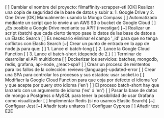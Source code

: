 [ ] Cambiar el nombre del proyecto: filmaffinity-scrapper-etl
[OK] Realizar una copia de seguridad de la base de datos y subir a: 1. Google Drive y 2. One Drive
    [OK] Manualmente: usando la Mongo Compass
    [ ] Automatizado mediante un script que lo envie a un AWS S3 o bucket de Google Cloud
        [ ] ¿Es posible a Google Drive mediante su API? (investigar)
[~] Realizar un script (batch) que cada cierto tiempo pase lo datos de las base de datos a un Elastic Search
    [ ] Es necesario eliminar el campo '_id' para que no tenga coflictos con Elastic Search
[~] Crear un punto de entrada en la app de node.js para que:
  [ ] 1. Lance el batch-long
  [ ] 2. Lance la Google Cloud Function
  [ ] 3. Lance el batch-short (depende de 2.)
[ ] Terminar de dearrollar el API multidioma
[ ] Dockerizar los servicios: batches, mongodb, redis, grafana, api-node, ¿react-spa?
[ ] Crear un proceso de reintentos para los fallos de la colección: reviews-[language]-updated-error
[ ] Crear una SPA para controlar los procesos y sus estados: usar socket.io
[ ] Modifiacr la Google Cloud Function para que coja por defecto el idioma 'es' y que acepte por query otro idioma ('en')
[ ] El proceso batch-short hay que lanzarlo con un argumento de idioma ('es' ó 'en')
[ ] Pasar la base de datos de mongo a Postgress o MySQL para tener la posibilidad de usar Grafana como visualizador
[ ] Implementar Redis (si no usamos Elastic Search)
[~] Configuar Jest
[~] Añadir tests unitaros
[ ] Configuar Cypress
[ ] Añadir test E2E
